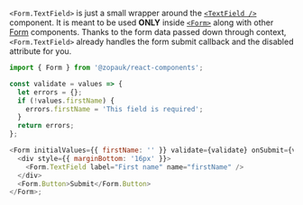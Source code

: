 `<Form.TextField>` is just a small wrapper around the [`<TextField />`](#/Components/Molecules/TextField) component. It is meant to be used **ONLY** inside [`<Form>`](#/Organisms/Form/Form) along with other [Form](#/Organisms/Form) components. Thanks to the form data passed down through context, `<Form.TextField>` already handles the form submit callback and the disabled attribute for you.

```js
import { Form } from '@zopauk/react-components';

const validate = values => {
  let errors = {};
  if (!values.firstName) {
    errors.firstName = 'This field is required';
  }
  return errors;
};

<Form initialValues={{ firstName: '' }} validate={validate} onSubmit={values => alert(JSON.stringify(values))}>
  <div style={{ marginBottom: '16px' }}>
    <Form.TextField label="First name" name="firstName" />
  </div>
  <Form.Button>Submit</Form.Button>
</Form>;
```
